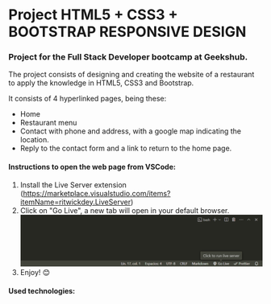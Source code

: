 # Project HTML5 + CSS3 + BOOTSTRAP RESPONSIVE DESIGN

### Project for the Full Stack Developer bootcamp at Geekshub.
The project consists of designing and creating the website of a restaurant to apply the knowledge in HTML5, CSS3 and Bootstrap.

It consists of 4 hyperlinked pages, being these:

- Home
- Restaurant menu
- Contact with phone and address, with a google map indicating the location.
- Reply to the contact form and a link to return to the home page.

#### Instructions to open the web page from VSCode:
1. Install the Live Server extension (https://marketplace.visualstudio.com/items?itemName=ritwickdey.LiveServer)
2. Click on "Go Live", a new tab will open in your default browser.
![go_live](./img/GoLive.PNG)
3. Enjoy! 😊

#### Used technologies:


